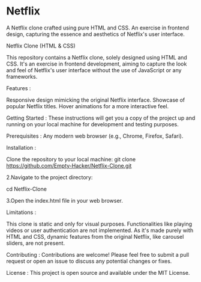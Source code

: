 # Netflix
A Netflix clone crafted using pure HTML and CSS. An exercise in frontend design, capturing the essence and aesthetics of Netflix's user interface.

Netflix Clone (HTML & CSS)

This repository contains a Netflix clone, solely designed using HTML and CSS. It's an exercise in frontend development, aiming to capture the look and feel of Netflix's user interface without the use of JavaScript or any frameworks.

Features :

Responsive design mimicking the original Netflix interface. Showcase of popular Netflix titles. Hover animations for a more interactive feel.

Getting Started : These instructions will get you a copy of the project up and running on your local machine for development and testing purposes.

Prerequisites : Any modern web browser (e.g., Chrome, Firefox, Safari).

Installation :

Clone the repository to your local machine:
git clone https://github.com/Empty-Hacker/Netflix-Clone.git

2.Navigate to the project directory:

cd Netflix-Clone

3.Open the index.html file in your web browser.

Limitations :

This clone is static and only for visual purposes. Functionalities like playing videos or user authentication are not implemented. As it's made purely with HTML and CSS, dynamic features from the original Netflix, like carousel sliders, are not present.

Contributing : Contributions are welcome! Please feel free to submit a pull request or open an issue to discuss any potential changes or fixes.

License : This project is open source and available under the MIT License.
